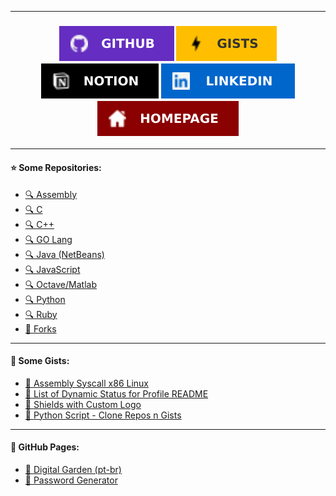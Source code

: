 <!-- GabriOliv/GabriOliv `README.md` -->

---

<h3 align="center">
	<a href="https://github.com/GabriOliv" alt="GitHub Profile">
		<img src="images/shield_github.svg"/></a>
	<a href="https://gist.github.com/GabriOliv" alt="GitHub Gist">
		<img src="images/shield_gists.svg"/></a>
	<a href="https://www.notion.so/Notion-Hub-02850475d48f43a9aaad00029b4d1693" alt="Notion">
		<img src="images/shield_notion.svg"/></a>
	<a href="https://linkedin.com/in/gabriel-o-77569a208/" alt="Linkedin">
		<img src="images/shield_linkedin.svg"/></a>
	<a href="https://gabrioliv.github.io/" alt="Homepage">
		<img src="images/shield_homepage.svg"/></a>
</h3>

---

#### ⭐️ Some Repositories:

- [🔍 Assembly](https://github.com/search?l=Assembly&q=user%3AGabriOliv&type=Repositories)
- [🔍 C](https://github.com/search?l=C&q=user%3AGabriOliv&type=Repositories)
- [🔍 C++](https://github.com/search?l=C%2B%2B&q=user%3AGabriOliv&type=Repositories)
- [🔍 GO Lang](https://github.com/search?l=go&q=user%3AGabriOliv&type=Repositories)
- [🔍 Java (NetBeans)](https://github.com/search?l=Java&q=user%3AGabriOliv&type=Repositories)
- [🔍 JavaScript](https://github.com/search?l=JavaScript&q=user%3AGabriOliv&type=Repositories)
- [🔍 Octave/Matlab](https://github.com/search?l=MATLAB&q=user%3AGabriOliv&type=Repositories)
- [🔍 Python](https://github.com/search?l=Python&q=user%3AGabriOliv&type=Repositories)
- [🔍 Ruby](https://github.com/search?l=Ruby&q=user%3AGabriOliv&type=Repositories)
- [🔖 Forks](https://github.com/GabriOliv?tab=repositories&type=fork)

---

#### 💊 Some Gists:

- [🔗 Assembly Syscall x86 Linux](https://gist.github.com/GabriOliv/a9411fa771a1e5d94105cb05cbaebd21)
- [🔗 List of Dynamic Status for Profile README](https://gist.github.com/GabriOliv/3d1cfdb262b006a4ccf8ca425807df83)
- [🔗 Shields with Custom Logo](https://gist.github.com/GabriOliv/5d98d76bd5edb5d4f774b8fd0e494823)
- [🔗 Python Script - Clone Repos n Gists](https://gist.github.com/GabriOliv/287a3166a0ca5ad92b4199ddce611adc)

---

#### 📂 GitHub Pages:

- [📄 Digital Garden (pt-br)](https://gabrioliv.github.io/garden/)
- [📄 Password Generator](https://gabrioliv.github.io/wordgenerator/)
